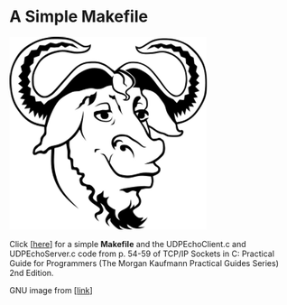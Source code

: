 # A Simple Makefile

![gnu_logo](gnu_logo.png)

Click \[[here](http://www.centennialsoftwaresolutions.com/blog/a-simple-makefile)\] for a simple **Makefile** and the UDPEchoClient.c and UDPEchoServer.c code from p. 54-59 of TCP/IP Sockets in C: Practical Guide for Programmers (The Morgan Kaufmann Practical Guides Series) 2nd Edition.

GNU image from \[[link](http://en.wikipedia.org/wiki/GNU_Project)\]